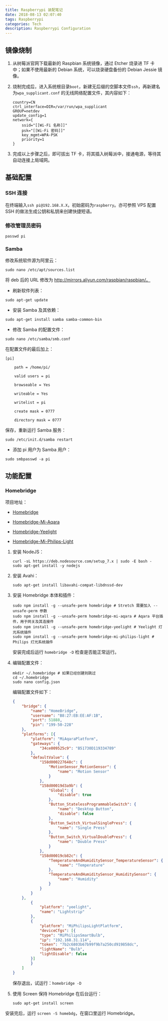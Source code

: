 ```yaml
---
title: Raspberrypi 装配笔记
date: 2018-08-13 02:07:40
tags: Raspberrypi
categories: Tech
description: Raspberrypi Configuration
---
```


## 镜像烧制

1. 从树莓派官网下载最新的 Raspbian 系统镜像，通过 Etcher 烧录进 TF 卡中；如果不使用最新的 Debian 系统，可以烧录硬盘备份的 Debian Jessie 镜像。

2. 烧制完成后，进入系统根目录`boot`，新建无后缀的空脚本文件`ssh`，再新建名为`wpa_supplicant.conf` 的无线网络配置文件，其内容如下：

    ```
    country=CN
    ctrl_interface=DIR=/var/run/wpa_supplicant
    GROUP=netdev
    update_config=1
    network={
        ssid="[[Wi-Fi 名称]]"
        psk="[[Wi-Fi 密码]]"
        key_mgmt=WPA-PSK
        priority=1
    }
    ```

3. 完成以上步骤之后，即可拔出 TF 卡，将其插入树莓派中，接通电源，等待其自动连接上局域网。

## 基础配置

### SSH 连接

在终端输入`ssh pi@192.168.X.X`，初始密码为`raspberry`。亦可参照 VPS 配置 SSH 的做法生成公钥和私钥来创建快捷短语。
    
### 修改管理员密码

```
passwd pi
```
    
### Samba

修改系统软件源为阿里云：

```
sudo nano /etc/apt/sources.list
```

将 deb 后的 URL 修改为 http://mirrors.aliyun.com/raspbian/raspbian/。
       
* 刷新软件列表：

```
sudo apt-get update
```
        
* 安装 Samba 及其依赖：

```
sudo apt-get install samba samba-common-bin
```
        
* 修改 Samba 的配置文件：

```
sudo nano /etc/samba/smb.conf
```

在配置文件的最后加上：

```
[pi]

    path = /home/pi/

    valid users = pi

    browseable = Yes

    writeable = Yes

    writelist = pi

    create mask = 0777

    directory mask = 0777
```

保存，重新运行 Samba 服务：
        
```
sudo /etc/init.d/samba restart
```

* 添加 pi 用户为 Samba 用户：

```
sudo smbpasswd -a pi
```

## 功能配置

### Homebridge

项目地址：
* [Homebridge](https://github.com/nfarina/homebridge)

* [Homebridge-Mi-Aqara](https://github.com/YinHangCode/homebridge-mi-aqara)

* [Homebridge-Yeelight](https://github.com/vvpossible/homebridge_yeelight)

* [Homebridge-Mi-Philips-Light](https://github.com/YinHangCode/homebridge-mi-philips-light)

1. 安装 NodeJS：

    ```
    curl -sL https://deb.nodesource.com/setup_7.x | sudo -E bash - 
    sudo apt-get install -y nodejs
    ```

2. 安装 Avahi：

    ```
    sudo apt-get install libavahi-compat-libdnssd-dev
    ```
        
3. 安装 Homebridge 本体和插件：

    ```
    sudo npm install -g --unsafe-perm homebridge # Stretch 需要加入 --unsafe-perm 参数   
    sudo npm install -g --unsafe-perm homebridge-mi-aqara # Aqara 平台插件，用于网关及其连接件      
    sudo npm install -g --unsafe-perm homebridge-yeelight # Yeelight 灯光系统插件
    sudo npm install -g --unsafe-perm homebridge-mi-philips-light # Philips 灯光系统插件
    ```

    安装完成后运行 `homebridge -D` 检查是否能正常运行。

4. 编辑配置文件：

    ```
    mkdir ~/.homebridge # 如果已经创建则跳过
    cd ~/.homebridge
    sudo nano config.json
    ```

    编辑配置文件如下：
    
    ```json
    {
        "bridge": {
            "name": "HomeBridge",
            "username": "B8:27:EB:EE:AF:1B",
            "port": 51888,
            "pin": "199-50-228"
        },
        "platforms": [{
            "platform": "MiAqaraPlatform",
            "gateways": {
                "34ce009525c9": "B51730D119334789"
            },
            "defaultValue": {
                "158d000227648c": {
                    "MotionSensor_MotionSensor": {
                        "name": "Motion Sensor"
                    }
                },
                "158d00019d3a9b": {
                    "Global": {
                        "disable": true 
                    },
                    "Button_StatelessProgrammableSwitch": {
                        "name": "Desktop Button",
                        "disable": false
                    },
                    "Button_Switch_VirtualSinglePress": {
                        "name": "Single Press"
                    },
                    "Button_Switch_VirtualDoublePress": {
                        "name": "Double Press"
                    }
                },
                "158d00019cb82c": {
                    "TemperatureAndHumiditySensor_TemperatureSensor": {
                        "name": "Temperature"
                    },
                    "TemperatureAndHumiditySensor_HumiditySensor": {
                        "name": "Humidity"
                    }
                }
            }
        },
            {
                "platform": "yeelight",
                "name": "Lightstrip"   
            },
            {
                "platform": "MiPhilipsLightPlatform",
                "deviceCfgs": [{
                "type": "MiPhilipsSmartBulb",
                "ip": "192.168.31.114",
                "token": "7b2c6803b67b99f9b7a250cd919858dc",
                "lightName": "Bulb",
                "lightDisable": false
            }]
            }
        ]
    }
    ```

    保存退出，试运行：`homebridge -D`

5. 使用 Screen 保持 Homebridge 在后台运行：

    ```
    sudo apt-get install screen
    ```

安装完后，运行 `screen -S homebdg`，在窗口里运行 Homebridge。
